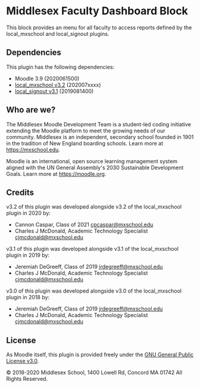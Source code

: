 # Middlesex Faculty Dashboard Block
This block provides an menu for all faculty to access reports defined by the local_mxschool and local_signout plugins.

## Dependencies
This plugin has the following dependencies:
- Moodle 3.9 (2020061500)
- [local_mxschool v3.2](/local/mxschool/README.md) (202007xxxx)
- [local_signout v3.1](/local/mxschool/README.md) (2019081400)

## Who are we?
The Middlesex Moodle Development Team is a student-led coding initiative extending the Moodle platform to meet the growing needs of our community. Middlesex is an independent, secondary school founded in 1901 in the tradition of New England boarding schools. Learn more at <https://mxschool.edu>.

Moodle is an international, open source learning management system aligned with the UN General Assembly's 2030 Sustainable Development Goals. Learn more at <https://moodle.org>.

## Credits
v3.2 of this plugin was developed alongside v3.2 of the local_mxschool plugin in 2020 by:
- Cannon Caspar, Class of 2021 <cpcaspar@mxschool.edu>
- Charles J McDonald, Academic Technology Specialist <cjmcdonald@mxschool.edu>

v3.1 of this plugin was developed alongside v3.1 of the local_mxschool plugin in 2019 by:
- Jeremiah DeGreeff, Class of 2019 <jrdegreeff@mxschool.edu>
- Charles J McDonald, Academic Technology Specialist <cjmcdonald@mxschool.edu>

v3.0 of this plugin was developed alongside v3.0 of the local_mxschool plugin in 2018 by:
- Jeremiah DeGreeff, Class of 2019 <jrdegreeff@mxschool.edu>
- Charles J McDonald, Academic Technology Specialist <cjmcdonald@mxschool.edu>

## License
As Moodle itself, this plugin is provided freely under the [GNU General Public License v3.0](/COPYING.txt).

© 2018-2020 Middlesex School, 1400 Lowell Rd, Concord MA 01742 All Rights Reserved.
